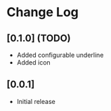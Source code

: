 # Change Log

## [0.1.0] (TODO)

- Added configurable underline
- Added icon

## [0.0.1]

- Initial release